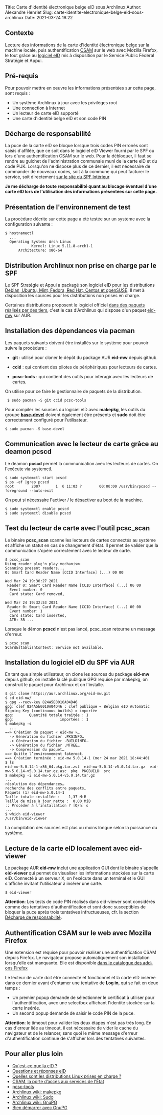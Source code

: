 Title: Carte d'identité électronique belge eID sous Archlinux
Author: Alexandre Henriet
Slug: carte-identite-electronique-belge-eid-sous-archlinux
Date: 2021-03-24 19:22

## Contexte

Lecture des informations de la carte d'identité électronique belge sur la machine locale, puis authentification [CSAM](https://www.csam.be/fr/a-propos-csam.html) sur le web avec Mozilla Firefox, le tout grâce au [logiciel eID](https://eid.belgium.be/fr) mis à disposition par le Service Public Fédéral Stratégie et Appui.

## Pré-requis

Pour pouvoir mettre en oeuvre les informations présentées sur cette page, sont requis :

  * Un système Archlinux à jour avec les privilèges root
  * Une connection à Internet
  * Un lecteur de carte eID supporté
  * Une carte d'identité belge eID et son code PIN

## Décharge de responsabilité

La puce de la carte eID se bloque lorsque trois codes PIN erronés sont saisis d'affilée, que ce soit dans le logiciel eID Viewer fourni par le SPF ou lors d'une authentification CSAM sur le web. Pour la débloquer, il faut se rendre au guichet de l'administration communale muni de la carte eID et du code PUK. Lorsqu'on ne dispose plus de ce dernier, il est nécessaire de commander de nouveaux codes, soit à la commune qui peut facturer le service, soit directement [sur le site du SPF Intérieur](https://www.ibz.rrn.fgov.be/fr/documents-didentite/eid/demande-dun-code-pin/)

**Je me décharge de toute responsabilité quant au blocage éventuel d'une carte eID lors de l'utilisation des informations présentées sur cette page.**

## Présentation de l'environnement de test

La procédure décrite sur cette page a été testée sur un système avec la configuration suivante :

    $ hostnamectl
      ...
      Operating System: Arch Linux
                Kernel: Linux 5.11.8-arch1-1
          Architecture: x86-64

## Distribution Archlinux non prise en charge par le SPF

Le SPF Stratégie et Appui a packagé son logiciel eID pour les distributions [Debian, Ubuntu, Mint, Fedora, Red Hat, Centos et openSUSE](https://eid.belgium.be/fr/installation-du-logiciel-eid-sous-linux). Il met à disposition les sources pour les distributions non prises en charge.

Certaines distributions proposent le logiciel officiel [dans des paquets réalisés par des tiers](https://eid.belgium.be/fr/faq/quelles-sont-les-distributions-linux-prises-en-charge#7403), c'est le cas d'Archlinux qui dispose d'un paquet [eid-mw](https://aur.archlinux.org/packages/eid-mw/) sur AUR.
    
## Installation des dépendances via pacman

Les paquets suivants doivent être installés sur le système pour pouvoir suivre la procédure :

  - **git** : utilisé pour cloner le dépôt du package AUR **eid-mw** depuis github.

  - **ccid** : qui contient des pilotes de périphériques pour lecteurs de cartes.
  
  - **pcsc-tools** : qui contient des outils pour interagir avec les lecteurs de cartes.

On utilise pour ce faire le gestionnaire de paquets de la distribution.

     $ sudo pacman -S git ccid pcsc-tools

Pour compiler les sources du logiciel eID avec **makepkg**, les outils du groupe **[base-devel](https://archlinux.org/groups/x86_64/base-devel/)** doivent également être présents et **sudo** doit être correctement configuré pour l'utilisateur.

    $ sudo pacman -S base-devel

## Communication avec le lecteur de carte grâce au deamon pcscd

Le deamon **pcscd** permet la communication avec les lecteurs de cartes. On l'exécute via systemctl.

    $ sudo systemctl start pcscd
    $ ps -ef |grep pcscd
    root        2007       1  0 11:03 ?        00:00:00 /usr/bin/pcscd --foreground --auto-exit

On peut si nécessaire l'activer / le désactiver au boot de la machine. 

    $ sudo systemctl enable pcscd
    $ sudo systemctl disable pcscd

## Test du lecteur de carte avec l'outil pcsc_scan

Le binaire **pcsc_scan** scanne les lecteurs de cartes connectés au système et affiche un statut en cas de changement d'état. Il permet de valider que la communication s'opère correctement avec le lecteur de carte.

    $ pcsc_scan 
    Using reader plug'n play mechanism
    Scanning present readers...
    0: Smart Card Reader Name [CCID Interface] (...) 00 00
     
    Wed Mar 24 19:30:27 2021
     Reader 0: Smart Card Reader Name [CCID Interface] (...) 00 00
      Event number: 0
      Card state: Card removed, 

    Wed Mar 24 19:32:53 2021
     Reader 0: Smart Card Reader Name [CCID Interface] (...) 00 00
      Event number: 1
      Card state: Card inserted, 
      ATR: 3B ...
  
Lorsque le démon **pcscd** n'est pas lancé, pcsc_scan retourne un message d'erreur.

    $ pcsc_scan 
    SCardEstablishContext: Service not available.
    
## Installation du logiciel eID du SPF via AUR

En tant que simple utilisateur, on clone les sources du package **eid-mw** depuis github, on installe la clé publique GPG requise par makepkg, on construit le paquet pour Archlinux et on l'installe. 

    $ git clone https://aur.archlinux.org/eid-mw.git
    $ cd eid-mw/
    $ gpg --recv-key 824A5E0010A04D46
    gpg: clef 824A5E0010A04D46 : clef publique « Belgian eID Automatic Signing Key (continuous builds) » importée
    gpg:       Quantité totale traitée : 1
    gpg:                     importées : 1
    $ makepkg -s
      ...
    ==> Création du paquet « eid-mw »…
      -> Génération du fichier .PKGINFO…
      -> Génération du fichier .BUILDINFO…
      -> Génération du fichier .MTREE…
      -> Compression du paquet…
    ==> Quitte l’environnement fakeroot.
    ==> Création terminée : eid-mw 5.0.14-1 (mer 24 mar 2021 18:44:40)
    $ ls
    eid-mw-5.0.14-1-x86_64.pkg.tar.zst  eid-mw-5.0.14-v5.0.14.tar.gz  eid-mw-5.0.14-v5.0.14.tar.gz.asc  pkg  PKGBUILD  src
    $ makepkg -i eid-mw-5.0.14-v5.0.14.tar.gz
    ...
    résolution des dépendances…
    recherche des conflits entre paquets…
    Paquets (1) eid-mw-5.0.14-1
    Taille totale installée :    1,37 MiB
    Taille de mise à jour nette :  0,00 MiB
    :: Procéder à l’installation ? [O/n] o
    ...
    $ which eid-viewer
    /usr/bin/eid-viewer

La compilation des sources est plus ou moins longue selon la puissance du système.

## Lecture de la carte eID localement avec eid-viewer

Le package AUR **eid-mw** inclut une application GUI dont le binaire s'appelle **eid-viewer** qui permet de visualiser les informations stockées sur la carte eID. Connecté à un serveur X, on l'exécute dans un terminal et le GUI s'affiche invitant l'utilisateur à insérer une carte.

    $ eid-viewer
    
**Attention**: Les tests de code PIN réalisés dans eid-viewer sont considérés comme
des tentatives d'authentification et sont donc susceptibles de bloquer la puce après trois tentatives infructueuses, cfr. la section <a href="#decharge_de_responsabilite">Décharge de responsabilité</a>.

## Authentification CSAM sur le web avec Mozilla Firefox 

Une extension est requise pour pouvoir réaliser une authentification CSAM depuis Firefox. Le navigateur propose automatiquement son installation lorsqu'elle est manquante. Elle est disponible [dans le catalogue des add-ons Firefox](https://addons.mozilla.org/fr/firefox/addon/belgium-eid/) 

Le lecteur de carte doit être connecté et fonctionnel et la carte eID insérée dans ce dernier avant d'entamer une tentative de **Log in**, qui se fait en deux temps :

  - Un premier popup demande de sélectionner le certificat à utiliser pour l'authentification, avec une selectbox affichant l'identité stockée sur la carte insérée. 
  - Un second popup demande de saisir le code PIN de la puce.

**Attention**: le timeout pour valider les deux étapes n'est pas très long. En cas d'erreur liée au timeout, il est nécessaire de vider le cache du navigateur et de le relancer, sans quoi le même message d'erreur d'authentification continue de s'afficher lors des tentatives suivantes.

## Pour aller plus loin

  * [Qu'est-ce que la eID ?](https://eid.belgium.be/fr/quest-ce-que-la-eid)
  * [Questions et réponses eID](https://eid.belgium.be/fr/questions-et-reponses)
  * [Quelles sont les distributions Linux prises en charge ?](https://eid.belgium.be/fr/faq/quelles-sont-les-distributions-linux-prises-en-charge#7403)
  * [CSAM, la porte d’accès aux services de l'État](https://www.csam.be/fr/index.html)
  * [pcsc-tools](http://ludovic.rousseau.free.fr/softwares/pcsc-tools/)
  * [Archlinux wiki: makepkg](https://wiki.archlinux.org/index.php/makepkg)
  * [Archlinux wiki: Sudo](https://wiki.archlinux.fr/sudo)
  * [Archlinux wiki: GnuPG](https://wiki.archlinux.org/index.php/GnuPG)  
  * [Bien démarrer avec GnuPG](https://linuxfr.org/news/bien-demarrer-avec-gnupg)
